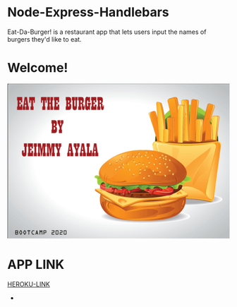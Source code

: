 # Node-Express-Handlebars

Eat-Da-Burger! is a restaurant app that lets users input the names of burgers they'd like to eat.

# Welcome!

![Image](https://github.com/jpah2020/Node-Express-Handlebars/blob/master/images/eatdaburger.png?raw=true)

# APP LINK

[HEROKU-LINK](https://mysterious-ridge-84515.herokuapp.com/)

*